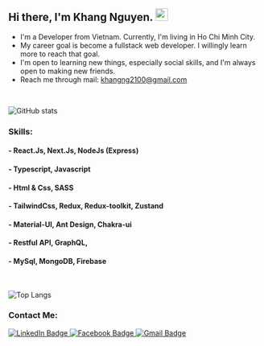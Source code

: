 ## Hi there, I'm Khang Nguyen. <img src="https://media.giphy.com/media/hvRJCLFzcasrR4ia7z/giphy.gif" width="25"/>

- I'm a Developer from Vietnam. Currently, I'm living in Ho Chi Minh City.
- My career goal is become a fullstack web developer. I willingly learn more to reach that goal.
- I'm open to learning new things, especially social skills, and I'm always open to making new friends.
- Reach me through mail:
  <a target="_blank" href="mailto:khangng2100@gmail.com">
  khangng2100@gmail.com
  </a>

</br>

![GitHub stats](https://github-readme-stats.vercel.app/api?username=khangnguyen2100&show_icons=true&count_private=true&theme=tokyonight)

### Skills:

#### - React.Js, Next.Js, NodeJs (Express)
#### - Typescript, Javascript
#### - Html & Css, SASS
#### - TailwindCss, Redux, Redux-toolkit, Zustand
#### - Material-UI, Ant Design, Chakra-ui
#### - Restful API, GraphQL,
#### - MySql, MongoDB, Firebase

</br>

![Top Langs](https://github-readme-stats.vercel.app/api/top-langs/?username=khangnguyen2100&hide=html,css,hack,scss&layout=compact&theme=tokyonight)

### Contact Me:

<a target="_blank" href="https://www.linkedin.com/in/khangng2100/">
  <img src="https://img.shields.io/badge/LinkedIn-blueviolet?style=for-the-badge&logo=linkedin&logoColor=white" alt="LinkedIn Badge"/>
</a>
<a target="_blank" href="https://www.facebook.com/khangnguyenn2311/">
  <img src="https://img.shields.io/badge/Facebook-blue?logo=facebook&logoColor=white&style=for-the-badge" alt="Facebook Badge"/>
</a>
<a target="_blank" href="mailto:khangng2100@gmail.com">
  <img src="https://img.shields.io/badge/Gmail-orage?logo=gmail&logoColor=white&style=for-the-badge" alt="Gmail Badge"/>
</a>
